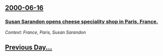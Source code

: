 ## [2000-06-16](/news/2000/06/16/index.md)

### [ Susan Sarandon opens cheese speciality shop in Paris, France.](/news/2000/06/16/susan-sarandon-opens-cheese-speciality-shop-in-paris-france.md)
_Context: France, Paris, Susan Sarandon_

## [Previous Day...](/news/2000/06/15/index.md)


